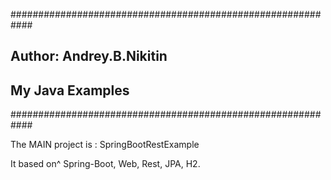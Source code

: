 ############################################################
## Author:  Andrey.B.Nikitin
## My Java Examples 
############################################################

The MAIN project is  : SpringBootRestExample

It based on^ Spring-Boot, Web, Rest, JPA, H2.

